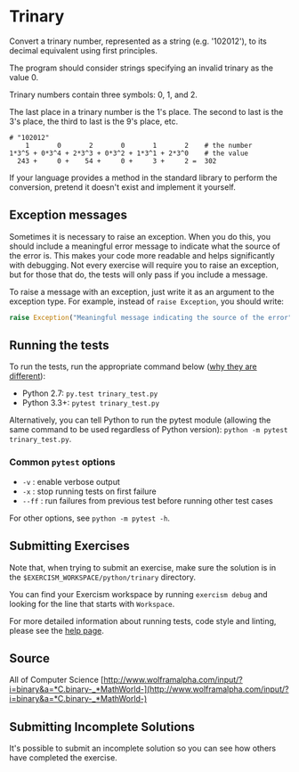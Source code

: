 # Trinary

Convert a trinary number, represented as a string (e.g. '102012'), to its
decimal equivalent using first principles.

The program should consider strings specifying an invalid trinary as the
value 0.

Trinary numbers contain three symbols: 0, 1, and 2.

The last place in a trinary number is the 1's place. The second to last
is the 3's place, the third to last is the 9's place, etc.

```shell
# "102012"
    1       0       2       0       1       2    # the number
1*3^5 + 0*3^4 + 2*3^3 + 0*3^2 + 1*3^1 + 2*3^0    # the value
  243 +     0 +    54 +     0 +     3 +     2 =  302
```

If your language provides a method in the standard library to perform the
conversion, pretend it doesn't exist and implement it yourself.

## Exception messages

Sometimes it is necessary to raise an exception. When you do this, you should include a meaningful error message to
indicate what the source of the error is. This makes your code more readable and helps significantly with debugging. Not
every exercise will require you to raise an exception, but for those that do, the tests will only pass if you include
a message.

To raise a message with an exception, just write it as an argument to the exception type. For example, instead of
`raise Exception`, you should write:

```python
raise Exception("Meaningful message indicating the source of the error")
```

## Running the tests

To run the tests, run the appropriate command below ([why they are different](https://github.com/pytest-dev/pytest/issues/1629#issue-161422224)):

- Python 2.7: `py.test trinary_test.py`
- Python 3.3+: `pytest trinary_test.py`

Alternatively, you can tell Python to run the pytest module (allowing the same command to be used regardless of Python version):
`python -m pytest trinary_test.py`.

### Common `pytest` options

- `-v` : enable verbose output
- `-x` : stop running tests on first failure
- `--ff` : run failures from previous test before running other test cases

For other options, see `python -m pytest -h`.

## Submitting Exercises

Note that, when trying to submit an exercise, make sure the solution is in the `$EXERCISM_WORKSPACE/python/trinary` directory.

You can find your Exercism workspace by running `exercism debug` and looking for the line that starts with `Workspace`.

For more detailed information about running tests, code style and linting,
please see the [help page](http://exercism.io/languages/python).

## Source

All of Computer Science [http://www.wolframalpha.com/input/?i=binary&a=*C.binary-_*MathWorld-](http://www.wolframalpha.com/input/?i=binary&a=*C.binary-_*MathWorld-)

## Submitting Incomplete Solutions

It's possible to submit an incomplete solution so you can see how others have completed the exercise.
